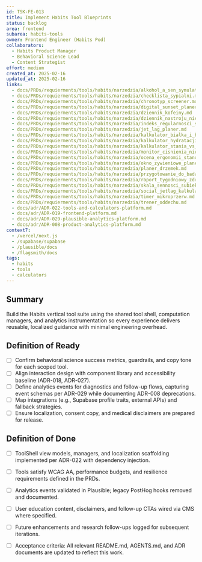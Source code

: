 ```yaml
---
id: TSK-FE-013
title: Implement Habits Tool Blueprints
status: backlog
area: frontend
subarea: habits-tools
owner: Frontend Engineer (Habits Pod)
collaborators:
  - Habits Product Manager
  - Behavioral Science Lead
  - Content Strategist
effort: medium
created_at: 2025-02-16
updated_at: 2025-02-16
links:
  - docs/PRDs/requierments/tools/habits/narzedzia/alkohol_a_sen_symulator.md
  - docs/PRDs/requierments/tools/habits/narzedzia/checklista_sypialni.md
  - docs/PRDs/requierments/tools/habits/narzedzia/chronotyp_screener.md
  - docs/PRDs/requierments/tools/habits/narzedzia/digital_sunset_planer.md
  - docs/PRDs/requierments/tools/habits/narzedzia/dziennik_kofeiny.md
  - docs/PRDs/requierments/tools/habits/narzedzia/dziennik_nastroju_niedyagnostyczny.md
  - docs/PRDs/requierments/tools/habits/narzedzia/indeks_regularnosci_snu.md
  - docs/PRDs/requierments/tools/habits/narzedzia/jet_lag_planer.md
  - docs/PRDs/requierments/tools/habits/narzedzia/kalkulator_bialka_i_blonika.md
  - docs/PRDs/requierments/tools/habits/narzedzia/kalkulator_hydratacji.md
  - docs/PRDs/requierments/tools/habits/narzedzia/kalkulator_stania_vs_siedzenia.md
  - docs/PRDs/requierments/tools/habits/narzedzia/monitor_cisnienia_niedyagnostyczny.md
  - docs/PRDs/requierments/tools/habits/narzedzia/ocena_ergonomii_stanowiska.md
  - docs/PRDs/requierments/tools/habits/narzedzia/okno_zywieniowe_planer.md
  - docs/PRDs/requierments/tools/habits/narzedzia/planer_drzemek.md
  - docs/PRDs/requierments/tools/habits/narzedzia/przygotowanie_do_badan_laboratoryjnych.md
  - docs/PRDs/requierments/tools/habits/narzedzia/raport_tygodniowy_zdrowia.md
  - docs/PRDs/requierments/tools/habits/narzedzia/skala_sennosci_subiektywna.md
  - docs/PRDs/requierments/tools/habits/narzedzia/social_jetlag_kalkulator.md
  - docs/PRDs/requierments/tools/habits/narzedzia/timer_mikroprzerw.md
  - docs/PRDs/requierments/tools/habits/narzedzia/trener_oddechu.md
  - docs/adr/ADR-022-tools-and-calculators-platform.md
  - docs/adr/ADR-019-frontend-platform.md
  - docs/adr/ADR-029-plausible-analytics-platform.md
  - docs/adr/ADR-008-product-analytics-platform.md
context7:
  - /vercel/next.js
  - /supabase/supabase
  - /plausible/docs
  - /flagsmith/docs
tags:
  - habits
  - tools
  - calculators
---
```


## Summary
Build the Habits vertical tool suite using the shared tool shell, computation managers, and analytics instrumentation so every experience delivers reusable, localized guidance with minimal engineering overhead.

## Definition of Ready
- [ ] Confirm behavioral science success metrics, guardrails, and copy tone for each scoped tool.
- [ ] Align interaction design with component library and accessibility baseline (ADR-018, ADR-027).
- [ ] Define analytics events for diagnostics and follow-up flows, capturing event schemas per ADR-029 while documenting ADR-008 deprecations.
- [ ] Map integrations (e.g., Supabase profile traits, external APIs) and fallback strategies.
- [ ] Ensure localization, consent copy, and medical disclaimers are prepared for release.

## Definition of Done
- [ ] ToolShell view models, managers, and localization scaffolding implemented per ADR-022 with dependency injection.
- [ ] Tools satisfy WCAG AA, performance budgets, and resilience requirements defined in the PRDs.
- [ ] Analytics events validated in Plausible; legacy PostHog hooks removed and documented.
- [ ] User education content, disclaimers, and follow-up CTAs wired via CMS where specified.
- [ ] Future enhancements and research follow-ups logged for subsequent iterations.
- [ ] Acceptance criteria: All relevant README.md, AGENTS.md, and ADR documents are updated to reflect this work.

